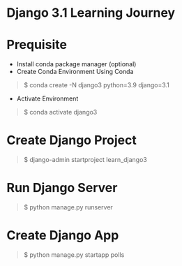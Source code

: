 # Django 3.1 Learning Journey
# Prequisite
- Install conda package manager (optional)
- Create Conda Environment
Using Conda
> $ conda create -N django3 python=3.9 django=3.1
- Activate Environment
> $ conda activate django3

# Create Django Project
> $ django-admin startproject learn_django3

# Run Django Server
> $ python manage.py runserver

# Create Django App
> $ python manage.py startapp polls
